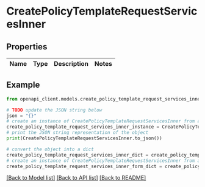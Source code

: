 # CreatePolicyTemplateRequestServicesInner


## Properties

Name | Type | Description | Notes
------------ | ------------- | ------------- | -------------

## Example

```python
from openapi_client.models.create_policy_template_request_services_inner import CreatePolicyTemplateRequestServicesInner

# TODO update the JSON string below
json = "{}"
# create an instance of CreatePolicyTemplateRequestServicesInner from a JSON string
create_policy_template_request_services_inner_instance = CreatePolicyTemplateRequestServicesInner.from_json(json)
# print the JSON string representation of the object
print(CreatePolicyTemplateRequestServicesInner.to_json())

# convert the object into a dict
create_policy_template_request_services_inner_dict = create_policy_template_request_services_inner_instance.to_dict()
# create an instance of CreatePolicyTemplateRequestServicesInner from a dict
create_policy_template_request_services_inner_form_dict = create_policy_template_request_services_inner.from_dict(create_policy_template_request_services_inner_dict)
```
[[Back to Model list]](../README.md#documentation-for-models) [[Back to API list]](../README.md#documentation-for-api-endpoints) [[Back to README]](../README.md)


